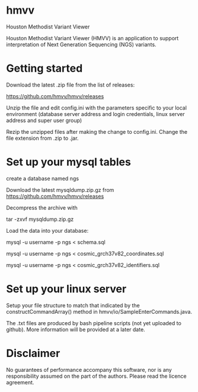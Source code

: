 # hmvv
Houston Methodist Variant Viewer

Houston Methodist Variant Viewer (HMVV) is an application to support interpretation of Next Generation Sequencing (NGS) variants.

# Getting started

Download the latest .zip file from the list of releases:

https://github.com/hmvv/hmvv/releases

Unzip the file and edit config.ini with the parameters specific to your local environment (database server address and login credentials, linux server address and super user group)

Rezip the unzipped files after making the change to config.ini. Change the file extension from .zip to .jar.

# Set up your mysql tables

create a database named ngs

Download the latest mysqldump.zip.gz from https://github.com/hmvv/hmvv/releases

Decompress the archive with

tar -zxvf mysqldump.zip.gz

Load the data into your database:

mysql -u username -p ngs < schema.sql

mysql -u username -p ngs < cosmic_grch37v82_coordinates.sql

mysql -u username -p ngs < cosmic_grch37v82_identifiers.sql

# Set up your linux server
Setup your file structure to match that indicated by the constructCommandArray() method in hmvv/io/SampleEnterCommands.java.

The .txt files are produced by bash pipeline scripts (not yet uploaded to github). More information will be provided at a later date.

# Disclaimer

No guarantees of performance accompany this software, nor is any responsibility assumed on the part of the authors. Please read the licence
agreement.
